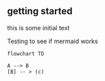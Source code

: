 ## getting started

this is some initial text

Testing to see if mermaid works

```mermaid
flowchart TD

A --> B
[B] -- > (c)
```

